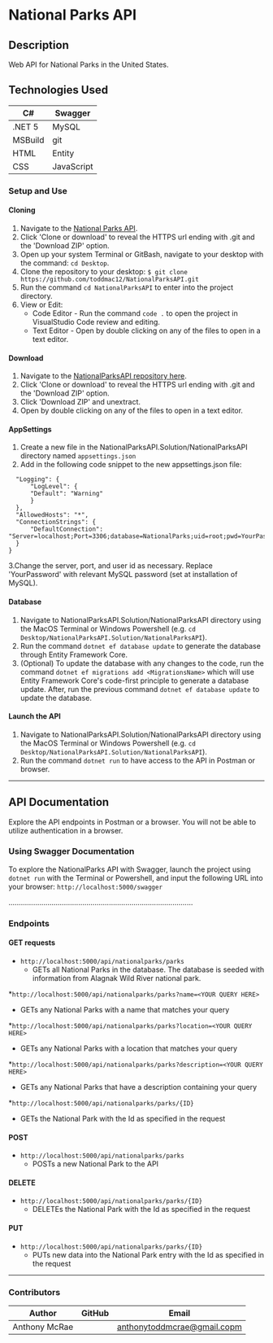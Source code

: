# National Parks API

## Description

Web API for National Parks in the United States.

## Technologies Used

|C# |  Swagger|
|---|---|
| .NET 5 | MySQL|
|   MSBuild| git|
|   HTML|   Entity|
|   CSS|   JavaScript|

### Setup and Use

#### Cloning

1. Navigate to the [National Parks API](https://github.com/toddmac12/NationalParksAPI.git).
2. Click 'Clone or download' to reveal the HTTPS url ending with .git and the 'Download ZIP' option.
3. Open up your system Terminal or GitBash, navigate to your desktop with the command: `cd Desktop`.
4. Clone the repository to your desktop: `$ git clone https://github.com/toddmac12/NationalParksAPI.git`
5. Run the command `cd NationalParksAPI` to enter into the project directory.
6. View or Edit:
   - Code Editor - Run the command `code .` to open the project in VisualStudio Code review and editing.
   - Text Editor - Open by double clicking on any of the files to open in a text editor.

#### Download

1. Navigate to the [NationalParksAPI repository here](https://github.com/toddmac12/NationalParksAPI.git).
2. Click 'Clone or download' to reveal the HTTPS url ending with .git and the 'Download ZIP' option.
3. Click 'Download ZIP' and unextract.
4. Open by double clicking on any of the files to open in a text editor.

#### AppSettings

1. Create a new file in the NationalParksAPI.Solution/NationalParksAPI directory named `appsettings.json`
2. Add in the following code snippet to the new appsettings.json file:

```{
  "Logging": {
      "LogLevel": {
      "Default": "Warning"
      }
  },
  "AllowedHosts": "*",
  "ConnectionStrings": {
      "DefaultConnection": "Server=localhost;Port=3306;database=NationalParks;uid=root;pwd=YourPassword;"
  }
}
```

3.Change the server, port, and user id as necessary. Replace 'YourPassword' with relevant MySQL password (set at installation of MySQL).

#### Database

1. Navigate to NationalParksAPI.Solution/NationalParksAPI directory using the MacOS Terminal or Windows Powershell (e.g. `cd Desktop/NationalParksAPI.Solution/NationalParksAPI`).
2. Run the command `dotnet ef database update` to generate the database through Entity Framework Core.
3. (Optional) To update the database with any changes to the code, run the command `dotnet ef migrations add <MigrationsName>` which will use Entity Framework Core's code-first principle to generate a database update. After, run the previous command `dotnet ef database update` to update the database.

#### Launch the API

1. Navigate to NationalParksAPI.Solution/NationalParksAPI directory using the MacOS Terminal or Windows Powershell (e.g. `cd Desktop/NationalParksAPI.Solution/NationalParksAPI`).
2. Run the command `dotnet run` to have access to the API in Postman or browser.

---

## API Documentation

Explore the API endpoints in Postman or a browser. You will not be able to utilize authentication in a browser.

### Using Swagger Documentation

To explore the NationalParks API with Swagger, launch the project using `dotnet run` with the Terminal or Powershell, and input the following URL into your browser: `http://localhost:5000/swagger`

..........................................................................................

### Endpoints

#### GET requests

- `http://localhost:5000/api/nationalparks/parks`
  - GETs all National Parks in the database. The database is seeded with information from Alagnak Wild River national park.

\*`http://localhost:5000/api/nationalparks/parks?name=<YOUR QUERY HERE>`

- GETs any National Parks with a name that matches your query

\*`http://localhost:5000/api/nationalparks/parks?location=<YOUR QUERY HERE>`

- GETs any National Parks with a location that matches your query

\*`http://localhost:5000/api/nationalparks/parks?description=<YOUR QUERY HERE>`

- GETs any National Parks that have a description containing your query

\*`http://localhost:5000/api/nationalparks/parks/{ID}`

- GETs the National Park with the Id as specified in the request

#### POST

- `http://localhost:5000/api/nationalparks/parks`
  - POSTs a new National Park to the API

#### DELETE

- `http://localhost:5000/api/nationalparks/parks/{ID}`
  - DELETEs the National Park with the Id as specified in the request

#### PUT

- `http://localhost:5000/api/nationalparks/parks/{ID}`
  - PUTs new data into the National Park entry with the Id as specified in the request

---

### Contributors

| Author        | GitHub |                              Email                               |
| ------------- | :----: | :--------------------------------------------------------------: |
| Anthony McRae |        | [anthonytoddmcrae@gmail.copm](mailto:anthonytoddmcrae@gmail.com) |
